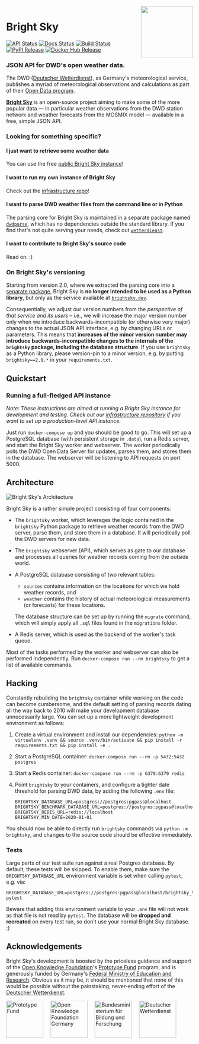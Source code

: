 <img src="docs/favicon.svg" align="right" style="height: 140px">

# Bright Sky

[![API Status](https://img.shields.io/website?down_message=offline&label=api&up_message=online&url=https%3A%2F%2Fapi.brightsky.dev%2F)](https://api.brightsky.dev/)
[![Docs Status](https://img.shields.io/website?down_message=offline&label=docs&up_message=online&url=https%3A%2F%2Fbrightsky.dev%2Fdocs%2F)](https://brightsky.dev/docs/)
[![Build Status](https://img.shields.io/github/actions/workflow/status/jdemaeyer/brightsky/main.yml)](https://github.com/jdemaeyer/brightsky/actions)
[![PyPI Release](https://img.shields.io/pypi/v/brightsky)](https://pypi.org/project/brightsky/)
[![Docker Hub Release](https://img.shields.io/docker/v/jdemaeyer/brightsky/latest?label=docker)](https://hub.docker.com/r/jdemaeyer/brightsky)

### JSON API for DWD's open weather data.

The DWD ([Deutscher Wetterdienst](https://www.dwd.de/)), as Germany's
meteorological service, publishes a myriad of meteorological observations and
calculations as part of their [Open Data
program](https://www.dwd.de/DE/leistungen/opendata/opendata.html).

[**Bright Sky**](https://brightsky.dev/) is an open-source project aiming to
make some of the more popular data — in particular weather observations from
the DWD station network and weather forecasts from the MOSMIX model — available
in a free, simple JSON API.


### Looking for something specific?

#### I just want to retrieve some weather data

You can use the free [public Bright Sky instance](https://brightsky.dev/)!

#### I want to run my own instance of Bright Sky

Check out the [infrastructure
repo](https://github.com/jdemaeyer/brightsky-infrastructure/)!

#### I want to parse DWD weather files from the command line or in Python

The parsing core for Bright Sky is maintained in a separate package named
[`dwdparse`](https://github.com/jdemaeyer/dwdparse), which has no dependencies
outside the standard library. If you find that's not quite serving your needs,
check out [`wetterdienst`](https://github.com/earthobservations/wetterdienst).

#### I want to contribute to Bright Sky's source code

Read on. :)


### On Bright Sky's versioning

Starting from version 2.0, where we extracted the parsing core into a [separate
package](https://github.com/jdemaeyer/dwdparse), Bright Sky is **no longer
intended to be used as a Python library**, but only as the service available at
[`brightsky.dev`](https://brightsky.dev/).

Consequentially, we adjust our version numbers from the _perspective of that
service and its users_ – i.e., we will increase the major version number only
when we introduce backwards-incompatible (or otherwise very major) changes to
the actual JSON API interface, e.g. by changing URLs or parameters. This means
that **increases of the minor version number may introduce
backwards-incompatible changes to the internals of the `brightsky` package,
including the database structure**. If you use `brightsky` as a Python library,
please version-pin to a minor version, e.g. by putting `brightsky==2.0.*` in
your `requirements.txt`.


## Quickstart

### Running a full-fledged API instance

_Note: These instructions are aimed at running a Bright Sky instance for
development and testing. Check out our [infrastructure
repository](https://github.com/jdemaeyer/brightsky-infrastructure/) if you want
to set up a production-level API instance._

Just run `docker-compose up` and you should be good to go. This will set up a
PostgreSQL database (with persistent storage in `.data`), run a Redis server,
and start the Bright Sky worker and webserver. The worker periodically polls
the DWD Open Data Server for updates, parses them, and stores them in the
database. The webserver will be listening to API requests on port 5000.


## Architecture

![Bright Sky's Architecture](docs/img/architecture.svg)

Bright Sky is a rather simple project consisting of four components:

 * The `brightsky` worker, which leverages the logic contained in the
   `brightsky` Python package to retrieve weather records from the DWD server,
   parse them, and store them in a database. It will periodically poll the DWD
   servers for new data.

 * The `brightsky` webserver (API), which serves as gate to our database and
   processes all queries for weather records coming from the outside world.

 * A PostgreSQL database consisting of two relevant tables:

    * `sources` contains information on the locations for which we hold weather
      records, and
    * `weather` contains the history of actual meteorological measurements (or
      forecasts) for these locations.

   The database structure can be set up by running the `migrate` command, which
   will simply apply all `.sql` files found in the `migrations` folder.

 * A Redis server, which is used as the backend of the worker's task queue.

Most of the tasks performed by the worker and webserver can also be performed
independently. Run `docker-compose run --rm brightsky` to get a list of
available commands.


## Hacking

Constantly rebuilding the `brightsky` container while working on the code can
become cumbersome, and the default setting of parsing records dating all the
way back to 2010 will make your development database unnecessarily large. You
can set up a more lightweight development environment as follows:

 1. Create a virtual environment and install our dependencies:
    `python -m virtualenv .venv && source .venv/bin/activate && pip install -r
    requirements.txt && pip install -e .`

 2. Start a PostgreSQL container:
    `docker-compose run --rm -p 5432:5432 postgres`

 3. Start a Redis container:
    `docker-compose run --rm -p 6379:6379 redis`

 4. Point `brightsky` to your containers, and configure a tighter date
    threshold for parsing DWD data, by adding the following `.env` file:
    ```
    BRIGHTSKY_DATABASE_URL=postgres://postgres:pgpass@localhost
    BRIGHTSKY_BENCHMARK_DATABASE_URL=postgres://postgres:pgpass@localhost/benchmark
    BRIGHTSKY_REDIS_URL=redis://localhost
    BRIGHTSKY_MIN_DATE=2020-01-01
    ```

You should now be able to directly run `brightsky` commands via `python -m
brightsky`, and changes to the source code should be effective immediately.


### Tests

Large parts of our test suite run against a real Postgres database. By default,
these tests will be skipped. To enable them, make sure the
`BRIGHTSKY_DATABASE_URL` environment variable is set when calling `pytest`,
e.g. via:
```
BRIGHTSKY_DATABASE_URL=postgres://postgres:pgpass@localhost/brightsky_test pytest
```

Beware that adding this environment variable to your `.env` file will not work
as that file is not read by `pytest`. The database will be **dropped and
recreated** on every test run, so don't use your normal Bright Sky database. ;)


## Acknowledgements

Bright Sky's development is boosted by the priceless guidance and support of
the [Open Knowledge Foundation](https://www.okfn.de/)'s [Prototype
Fund](https://prototypefund.de/) program, and is generously funded by Germany's
[Federal Ministry of Education and Research](https://www.bmbf.de/). Obvious as
it may be, it should be mentioned that none of this would be possible without
the painstaking, never-ending effort of the [Deutscher
Wetterdienst](https://www.dwd.de/).

<a href="https://prototypefund.de/"><img src="docs/img/pf.svg" alt="Prototype Fund" height="100"></a>&nbsp;&nbsp;&nbsp;&nbsp;
<a href="https://okfn.de/"><img src="docs/img/okfde.svg" alt="Open Knowledge Foundation Germany" height="100"></a>&nbsp;&nbsp;&nbsp;&nbsp;
<a href="https://www.bmbf.de/"><img src="docs/img/bmbf.svg" alt="Bundesministerium für Bildung und Forschung" height="100"></a>&nbsp;&nbsp;&nbsp;&nbsp;
<a href="https://www.dwd.de/"><img src="docs/img/dwd.svg" alt="Deutscher Wetterdienst" height="100"></a>
